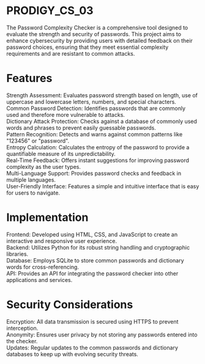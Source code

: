 # PRODIGY_CS_03

The Password Complexity Checker is a comprehensive tool designed to evaluate the strength and security of passwords. This project aims to enhance cybersecurity by providing users with detailed feedback on their password choices, ensuring that they meet essential complexity requirements and are resistant to common attacks.

# Features
Strength Assessment: Evaluates password strength based on length, use of uppercase and lowercase letters, numbers, and special characters. <br />
Common Password Detection: Identifies passwords that are commonly used and therefore more vulnerable to attacks. <br />
Dictionary Attack Protection: Checks against a database of commonly used words and phrases to prevent easily guessable passwords. <br />
Pattern Recognition: Detects and warns against common patterns like "123456" or "password". <br />
Entropy Calculation: Calculates the entropy of the password to provide a quantifiable measure of its unpredictability. <br />
Real-Time Feedback: Offers instant suggestions for improving password complexity as the user types.  <br />
Multi-Language Support: Provides password checks and feedback in multiple languages. <br />
User-Friendly Interface: Features a simple and intuitive interface that is easy for users to navigate. <br />
# Implementation
Frontend: Developed using HTML, CSS, and JavaScript to create an interactive and responsive user experience. <br />
Backend: Utilizes Python for its robust string handling and cryptographic libraries. <br />
Database: Employs SQLite to store common passwords and dictionary words for cross-referencing. <br />
API: Provides an API for integrating the password checker into other applications and services. <br />
# Security Considerations
Encryption: All data transmission is secured using HTTPS to prevent interception. <br />
Anonymity: Ensures user privacy by not storing any passwords entered into the checker. <br />
Updates: Regular updates to the common passwords and dictionary databases to keep up with evolving security threats. <br />
